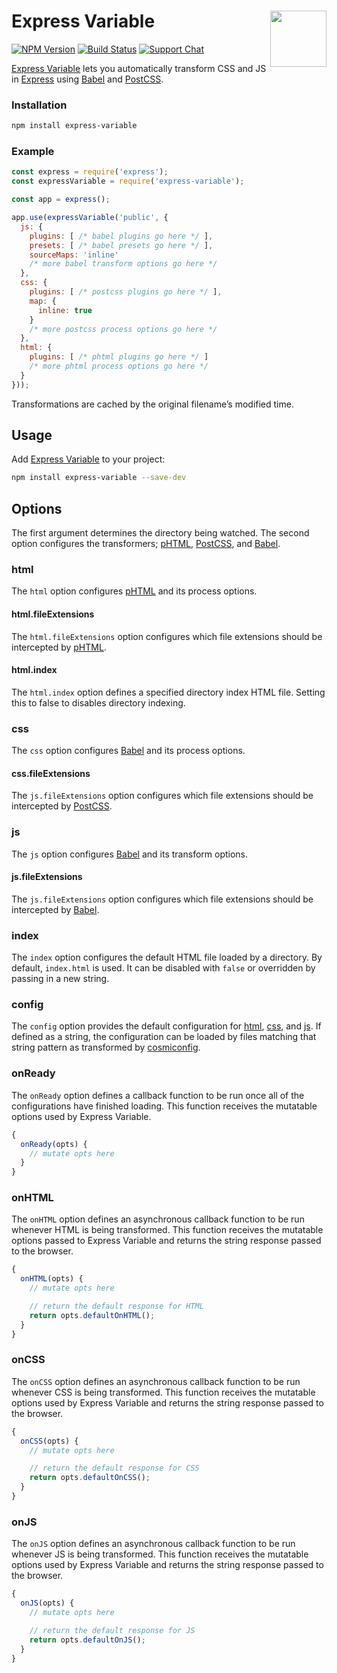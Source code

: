 # Express Variable [<img src="https://jonathantneal.github.io/node-logo.svg" alt="" width="90" height="90" align="right">][Express Variable]

[![NPM Version][npm-img]][npm-url]
[![Build Status][cli-img]][cli-url]
[![Support Chat][git-img]][git-url]

[Express Variable] lets you automatically transform CSS and JS in [Express]
using [Babel] and [PostCSS].

### Installation

```sh
npm install express-variable
```

### Example

```js
const express = require('express');
const expressVariable = require('express-variable');

const app = express();

app.use(expressVariable('public', {
  js: {
    plugins: [ /* babel plugins go here */ ],
    presets: [ /* babel presets go here */ ],
    sourceMaps: 'inline'
    /* more babel transform options go here */
  },
  css: {
    plugins: [ /* postcss plugins go here */ ],
    map: {
      inline: true
    }
    /* more postcss process options go here */
  },
  html: {
    plugins: [ /* phtml plugins go here */ ]
    /* more phtml process options go here */
  }
}));
```

Transformations are cached by the original filename’s modified time.

## Usage

Add [Express Variable] to your project:

```bash
npm install express-variable --save-dev
```

## Options

The first argument determines the directory being watched. The second option configures the transformers; [pHTML], [PostCSS], and [Babel].

### html

The `html` option configures [pHTML] and its process options.

#### html.fileExtensions

The `html.fileExtensions` option configures which file extensions should be
intercepted by [pHTML].

#### html.index

The `html.index` option defines a specified directory index HTML file. Setting
this to false to disables directory indexing.

### css

The `css` option configures [Babel] and its process options.

#### css.fileExtensions

The `js.fileExtensions` option configures which file extensions should be
intercepted by [PostCSS].

### js

The `js` option configures [Babel] and its transform options.

#### js.fileExtensions

The `js.fileExtensions` option configures which file extensions should be
intercepted by [Babel].

### index

The `index` option configures the default HTML file loaded by a directory. By
default, `index.html` is used. It can be disabled with `false` or overridden by
passing in a new string.

### config

The `config` option provides the default configuration for [html](#html),
[css](#css), and [js](#js). If defined as a string, the configuration can be
loaded by files matching that string pattern as transformed by [cosmiconfig].

### onReady

The `onReady` option defines a callback function to be run once all of the
configurations have finished loading. This function receives the mutatable
options used by Express Variable.

```js
{
  onReady(opts) {
    // mutate opts here
  }
}
```

### onHTML

The `onHTML` option defines an asynchronous callback function to be run
whenever HTML is being transformed. This function receives the mutatable
options passed to Express Variable and returns the string response passed to
the browser.

```js
{
  onHTML(opts) {
    // mutate opts here

    // return the default response for HTML
    return opts.defaultOnHTML();
  }
}
```

### onCSS

The `onCSS` option defines an asynchronous callback function to be run whenever
CSS is being transformed. This function receives the mutatable options used by
Express Variable and returns the string response passed to the browser.

```js
{
  onCSS(opts) {
    // mutate opts here

    // return the default response for CSS
    return opts.defaultOnCSS();
  }
}
```

### onJS

The `onJS` option defines an asynchronous callback function to be run whenever
JS is being transformed. This function receives the mutatable options used by
Express Variable and returns the string response passed to the browser.

```js
{
  onJS(opts) {
    // mutate opts here

    // return the default response for JS
    return opts.defaultOnJS();
  }
}
```

[cli-img]: https://img.shields.io/travis/jonathantneal/express-variable.svg
[cli-url]: https://travis-ci.org/jonathantneal/express-variable
[git-img]: https://img.shields.io/badge/support-chat-blue.svg
[git-url]: https://gitter.im/postcss/postcss
[npm-img]: https://img.shields.io/npm/v/express-variable.svg
[npm-url]: https://www.npmjs.com/package/express-variable

[cosmiconfig]: https://github.com/davidtheclark/cosmiconfig
[Babel]: https://github.com/babel/babel/
[Express]: http://expressjs.com/
[Express Variable]: https://github.com/jonathantneal/express-variable
[pHTML]: https://github.com/phtmlorg/phtml
[PostCSS]: https://github.com/postcss/postcss
